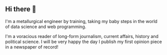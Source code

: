 ## Hi there 👋

I'm a metallurgical engineer by training, taking my baby steps in the world of data science and web programming. 

I'm a voracious reader of long-form journalism, current affairs, history and political science. I will be very happy the day I publish my first opinion piece in a newspaper of record!

<!--
**PrithviShams/PrithviShams** is a ✨ _special_ ✨ repository because its `README.md` (this file) appears on your GitHub profile.

Here are some ideas to get you started:

- 🔭 I’m currently working on ...
- 🌱 I’m currently learning ...
- 👯 I’m looking to collaborate on ...
- 🤔 I’m looking for help with ...
- 💬 Ask me about ...
- 📫 How to reach me: ...
- 😄 Pronouns: ...
- ⚡ Fun fact: ...
-->

